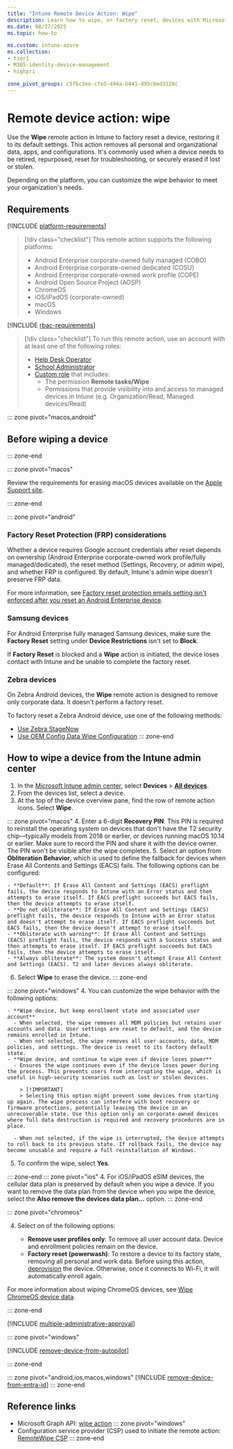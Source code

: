 ```yaml
---
title: "Intune Remote Device Action: Wipe"
description: Learn how to wipe, or factory reset, devices with Microsoft Intune.
ms.date: 08/27/2025
ms.topic: how-to

ms.custom: intune-azure
ms.collection:
- tier1
- M365-identity-device-management
- highpri

zone_pivot_groups: c5fbc3ee-cfe5-494a-b441-d95cbed3128c
---
```


# Remote device action: wipe

Use the **Wipe** remote action in Intune to factory reset a device, restoring it to its default settings. This action removes all personal and organizational data, apps, and configurations. It's commonly used when a device needs to be retired, repurposed, reset for troubleshooting, or securely erased if lost or stolen.

Depending on the platform, you can customize the wipe behavior to meet your organization's needs.

## Requirements

[!INCLUDE [platform-requirements](../includes/h3/platform-requirements.md)]

> [!div class="checklist"]
> This remote action supports the following platforms:
>
> - Android Enterprise corporate-owned fully managed (COBO)
> - Android Enterprise corporate-owned dedicated (COSU)
> - Android Enterprise corporate-owned work profile (COPE)
> - Android Open Source Project (AOSP)
> - ChromeOS
> - iOS/iPadOS (corporate-owned)
> - macOS
> - Windows

[!INCLUDE [rbac-requirements](../includes/h3/rbac-requirements.md)]

> [!div class="checklist"]
> To run this remote action, use an account with at least one of the following roles:
>
> - [Help Desk Operator][INT-R1]
> - [School Administrator][INT-R2]
> - [Custom role][INT-RC] that includes:
>   - The permission **Remote tasks/Wipe**
>   - Permissions that provide visibility into and access to managed devices in Intune (e.g. Organization/Read, Managed devices/Read)

::: zone pivot="macos,android"
## Before wiping a device
::: zone-end

::: zone pivot="macos"

Review the requirements for erasing macOS devices available on the [Apple Support site](https://support.apple.com/guide/deployment/dep0a819891e).

::: zone-end

::: zone pivot="android"

### Factory Reset Protection (FRP) considerations

Whether a device requires Google account credentials after reset depends on ownership (Android Enterprise corporate-owned work profile/fully managed/dedicated), the reset method (Settings, Recovery, or admin wipe), and whether FRP is configured. By default, Intune's admin wipe doesn't preserve FRP data.

For more information, see [Factory reset protection emails setting isn't enforced after you reset an Android Enterprise device](/troubleshoot/mem/intune/device-configuration/factory-reset-protection-emails-not-enforced).

### Samsung devices

For Android Enterprise fully managed Samsung devices, make sure the **Factory Reset** setting under **Device Restrictions** isn't set to **Block**.

If **Factory Reset** is blocked and a **Wipe** action is initiated, the device loses contact with Intune and be unable to complete the factory reset.

### Zebra devices

On Zebra Android devices, the **Wipe** remote action is designed to remove only corporate data. It doesn't perform a factory reset.

To factory reset a Zebra Android device, use one of the following methods:

- [Use Zebra StageNow](https://techdocs.zebra.com/stagenow/5-17/profiles/wipedevice/)
- [Use OEM Config Data Wipe Configuration](https://techdocs.zebra.com/oemconfig/latest/mc2/)
::: zone-end

## How to wipe a device from the Intune admin center

1. In the [Microsoft Intune admin center][INT-AC], select **Devices** > [**All devices**][INT-ALLD].
1. From the devices list, select a device.
1. At the top of the device overview pane, find the row of remote action icons. Select **Wipe**.

::: zone pivot="macos"
4. Enter a 6-digit **Recovery PIN**. This PIN is required to reinstall the operating system on devices that don't have the T2 security chip—typically models from 2018 or earlier, or devices running macOS 10.14 or earlier. Make sure to record the PIN and share it with the device owner. The PIN won't be visible after the wipe completes.
5. Select an option from **Obliteration Behavior**, which is used to define the fallback for devices when Erase All Contents and Settings (EACS) fails. The following options can be configured:

    - **Default**: If Erase All Content and Settings (EACS) preflight fails, the device responds to Intune with an Error status and then attempts to erase itself. If EACS preflight succeeds but EACS fails, then the device attempts to erase itself.
    - **Do not obliterate**: If Erase All Content and Settings (EACS) preflight fails, the device responds to Intune with an Error status and doesn't attempt to erase itself. If EACS preflight succeeds but EACS fails, then the device doesn't attempt to erase itself.
    - **Obliterate with warning**: If Erase All Content and Settings (EACS) preflight fails, the device responds with a Success status and then attempts to erase itself. If EACS preflight succeeds but EACS fails, then the device attempts to erase itself.
    - **Always obliterate**: The system doesn't attempt Erase All Content and Settings (EACS). T2 and later devices always obliterate.
6. Select **Wipe** to erase the device.
::: zone-end

::: zone pivot="windows"
4. You can customize the wipe behavior with the following options:

    - **Wipe device, but keep enrollment state and associated user account**
      - When selected, the wipe removes all MDM policies but retains user accounts and data. User settings are reset to default, and the device remains enrolled in Intune.
      - When not selected, the wipe removes all user accounts, data, MDM policies, and settings. The device is reset to its factory default state.
    - **Wipe device, and continue to wipe even if device loses power**
      - Ensures the wipe continues even if the device loses power during the process. This prevents users from interrupting the wipe, which is useful in high-security scenarios such as lost or stolen devices.

        > [!IMPORTANT]
        > Selecting this option might prevent some devices from starting up again. The wipe process can interfere with boot recovery or     firmware protections, potentially leaving the device in an unrecoverable state. Use this option only on corporate-owned devices     where full data destruction is required and recovery procedures are in place.

      - When not selected, if the wipe is interrupted, the device attempts to roll back to its previous state. If rollback fails, the device may become unusable and require a full reinstallation of Windows.

5. To confirm the wipe, select **Yes**.

::: zone-end
::: zone pivot="ios"
4. For iOS/iPadOS eSIM devices, the cellular data plan is preserved by default when you wipe a device. If you want to remove the data plan from the device when you wipe the device, select the **Also remove the devices data plan...** option.
::: zone-end

::: zone pivot="chromeos"

4. Select on of the following options:

    - **Remove user profiles only**: To remove all user account data. Device and enrollment policies remain on the device.
    - **Factory reset (powerwash)**: To restore a device to its factory state, removing all personal and work data. Before using this action, [deprovision](device-deprovision.md) the device. Otherwise, once it connects to Wi-Fi, it will automatically enroll again.

For more information about wiping ChromeOS devices, see [Wipe ChromeOS device data](https://support.google.com/chrome/a/answer/1360642).

::: zone-end

[!INCLUDE [multiple-administrative-approval](includes/multiple-administrative-approval.md)]

::: zone pivot="windows"

[!INCLUDE [remove-device-from-autopilot](includes/remove-device-from-autopilot.md)]

::: zone-end

::: zone pivot="android,ios,macos,windows"
[!INCLUDE [remove-device-from-entra-id](includes/remove-device-from-entra-id.md)]
::: zone-end

## Reference links


- Microsoft Graph API: [wipe action][GRAPH-1]
::: zone pivot="windows"
- Configuration service provider (CSP) used to initiate the remote action: [RemoteWipe CSP][CSP-1]
::: zone-end

<!--links-->

<!-- admin center links -->

[INT-AC]: https://go.microsoft.com/fwlink/?linkid=2109431
[INT-ALLD]: https://go.microsoft.com/fwlink/?linkid=2333814

<!-- role links -->

[INT-R1]: /intune/intune-service/fundamentals/role-based-access-control-reference#help-desk-operator
[INT-R2]: /intune/intune-service/fundamentals/role-based-access-control-reference#school-administrator
[INT-R4]: /intune/intune-service/fundamentals/role-based-access-control-reference#endpoint-security-manager
[INT-RC]: /intune/intune-service/fundamentals/create-custom-role

<!-- API links -->

[GRAPH-1]: /graph/api/intune-devices-manageddevice-wipe
[CSP-1]: /windows/client-management/mdm/remotewipe-csp
